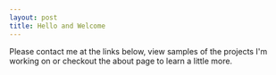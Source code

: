 ```yaml
---
layout: post
title: Hello and Welcome
---
```


Please contact me at the links below, view samples of the projects I'm working on or checkout the about page to learn a little more.
